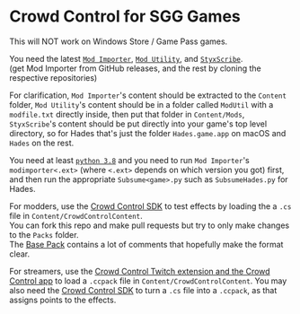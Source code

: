 # Crowd Control for SGG Games

This will NOT work on Windows Store / Game Pass games.

You need the latest [`Mod Importer`](https://github.com/SGG-Modding/ModImporter), [`Mod Utility`](https://github.com/SGG-Modding/ModUtil), and [`StyxScribe`](https://github.com/SGG-Modding/StyxScribe).     
(get Mod Importer from GitHub releases, and the rest by cloning the respective repositories)

For clarification, `Mod Importer`'s content should be extracted to the `Content` folder, `Mod Utility`'s content should be in a folder called `ModUtil` with a `modfile.txt` directly inside, then put that folder in `Content/Mods`, `StyxScribe`'s content should be put directly into your game's top level directory, so for Hades that's just the folder `Hades.game.app` on macOS and `Hades` on the rest.

You need at least [`python 3.8`](https://www.python.org/downloads/) and you need to run `Mod Importer`'s `modimporter<.ext>` (where `<.ext>` depends on which version you got) first, and then run the appropriate `Subsume<game>.py` such as `SubsumeHades.py` for Hades.
    
For modders, use the [Crowd Control SDK](https://forum.warp.world/t/how-to-setup-and-use-the-crowd-control-sdk/5121) to test effects by loading the a `.cs` file in `Content/CrowdControlContent`.          
You can fork this repo and make pull requests but try to only make changes to the `Packs` folder.   
The [Base Pack](Packs/CrowdControl.Packs.Base.lua) contains a lot of comments that hopefully make the format clear.

For streamers, use the [Crowd Control Twitch extension and the Crowd Control app](https://crowdcontrol.live/setup) to load a `.ccpack` file in `Content/CrowdControlContent`.
You may also need the [Crowd Control SDK](https://forum.warp.world/t/how-to-setup-and-use-the-crowd-control-sdk/5121) to turn a `.cs` file into a `.ccpack`, as that assigns points to the effects.
